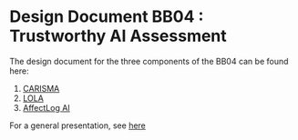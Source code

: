 # Design Document BB04 : Trustworthy AI Assessment


The design document for the three components of the BB04 can be found here:
1. [CARISMA](https://prometheus-x-association.github.io/docs/t-ai-carisma/design-document.html)
2. [LOLA](https://prometheus-x-association.github.io/docs/t-ai-lola/design-document.html)
3. [AffectLog AI](https://prometheus-x-association.github.io/docs/t-ai-affectlog/design-document.html)
   
For a general presentation, see [here](README.md) 

